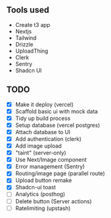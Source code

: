 ## Tools used

- Create t3 app
- Nextjs
- Tailwind
- Drizzle
- UploadThing
- Clerk
- Sentry
- Shadcn UI

## TODO

- [x] Make it deploy (vercel)
- [x] Scaffold basic ui with mock data
- [x] Tidy up build process
- [x] Setup database (vercel postgres)
- [x] Attach database to UI
- [x] Add authentication (clerk)
- [x] Add image upload
- [x] "taint" (server-only)
- [x] Use Next/Image component
- [x] Error management (Sentry)
- [x] Routing/image page (parallel route)
- [x] Upload button remake
- [x] Shadcn-ui toast
- [ ] Analytics (posthog)
- [ ] Delete button (Server actions)
- [ ] Ratelimiting (upstash)
